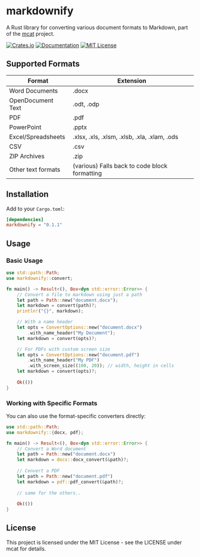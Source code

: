 # markdownify

A Rust library for converting various document formats to Markdown, part of the [mcat](https://github.com/Skardyy/mcat) project.

[![Crates.io](https://img.shields.io/crates/v/markdownify.svg)](https://crates.io/crates/markdownify)
[![Documentation](https://docs.rs/markdownify/badge.svg)](https://docs.rs/markdownify)
[![MIT License](https://img.shields.io/badge/license-MIT-blue.svg)](LICENSE)

## Supported Formats

| Format | Extension |
|--------|-----------|
| Word Documents | .docx |
| OpenDocument Text | .odt, .odp |
| PDF | .pdf |
| PowerPoint | .pptx |
| Excel/Spreadsheets | .xlsx, .xls, .xlsm, .xlsb, .xla, .xlam, .ods |
| CSV | .csv |
| ZIP Archives | .zip |
| Other text formats | (various) Falls back to code block formatting |

## Installation

Add to your `Cargo.toml`:

```toml
[dependencies]
markdownify = "0.1.1"
```

## Usage

### Basic Usage

```rust
use std::path::Path;
use markdownify::convert;

fn main() -> Result<(), Box<dyn std::error::Error>> {
    // Convert a file to markdown using just a path
    let path = Path::new("document.docx");
    let markdown = convert(path)?;
    println!("{}", markdown);

    // With a name header
    let opts = ConvertOptions::new("document.docx")
        .with_name_header("My Document");
    let markdown = convert(opts)?;

    // For PDFs with custom screen size
    let opts = ConvertOptions::new("document.pdf")
        .with_name_header("My PDF")
        .with_screen_size((100, 20)); // width, height in cells
    let markdown = convert(opts)?;
    
    Ok(())
}
```

### Working with Specific Formats

You can also use the format-specific converters directly:

```rust
use std::path::Path;
use markdownify::{docx, pdf};

fn main() -> Result<(), Box<dyn std::error::Error>> {
    // Convert a Word document
    let path = Path::new("document.docx")
    let markdown = docx::docx_convert(&path)?;
    
    // Convert a PDF
    let path = Path::new("document.pdf")
    let markdown = pdf::pdf_convert(&path)?;
    
    // same for the others..
    
    Ok(())
}
```

## License

This project is licensed under the MIT License - see the LICENSE under mcat for details.
